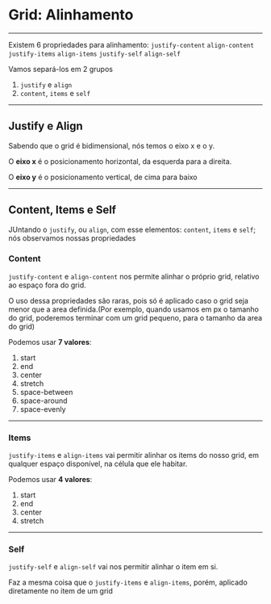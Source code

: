 # Grid: Alinhamento
---

Existem 6 propriedades para alinhamento:
`justify-content`
`align-content`
`justify-items`
`align-items`
`justify-self`
`align-self`

Vamos separá-los em 2 grupos
1. `justify` e `align`
2. `content`, `items` e `self`

---

## Justify e Align

Sabendo que o grid é bidimensional, nós temos o eixo x e o y.

O **eixo x** é o posicionamento horizontal, da esquerda para a direita.

O **eixo y** é o posicionamento vertical, de cima para baixo

---

## Content, Items e Self

JUntando o `justify`, ou `align`, com esse elementos: `content`, `items` e `self`; nós observamos nossas propriedades

### Content

`justify-content` e `align-content` nos permite alinhar o próprio grid, relativo ao espaço fora do grid.

O uso dessa propriedades são raras, pois só é aplicado caso o grid seja menor que a area definida.(Por exemplo, quando usamos em px o tamanho do grid, poderemos terminar com um grid pequeno, para o tamanho da area do grid)

Podemos usar **7 valores**:
1. start
2. end
3. center
4. stretch
5. space-between
6. space-around
7. space-evenly

---

### Items

`justify-items` e `align-items` vai permitir alinhar os items do nosso grid, em qualquer espaço disponível, na célula que ele habitar.

Podemos usar **4 valores**:
1. start
2. end
3. center
4. stretch

---

### Self

`justify-self` e `align-self` vai nos permitir alinhar o item em si.

Faz a mesma coisa que o `justify-items` e `align-items`, porém, aplicado diretamente no item de um grid

